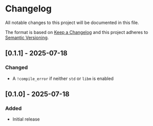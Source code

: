 # Changelog

All notable changes to this project will be documented in this file.

The format is based on [Keep a Changelog](http://keepachangelog.com/en/1.0.0/)
and this project adheres to [Semantic Versioning](https://semver.org/spec/v2.0.0.html).

## [0.1.1] - 2025-07-18

### Changed

- A `!compile_error` if neither `std` or `libm` is enabled

## [0.1.0] - 2025-07-18

### Added

- Initial release
